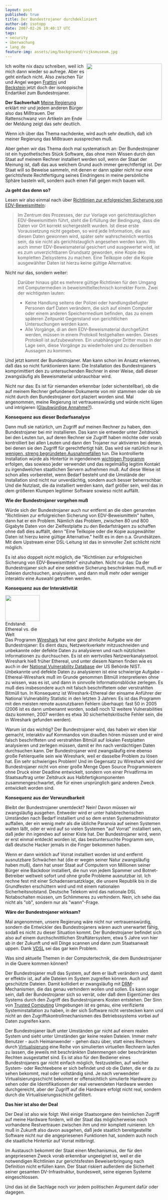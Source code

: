 ```yaml
---
layout: post
published: true
title: Der Bundestrojaner durchdekliniert
author-id: isotopp
date: 2007-02-26 19:40:17 UTC
tags:
- security
- überwachung
- lang_de
feature-img: assets/img/background/rijksmuseum.jpg
---
```

<a class='serendipity_image_link' href='http://flickr.com/photos/isotopp/47489800/in/set-1034988/'><!-- s9ymdb:4246 --><img width='240' height='180' style="float: right; border: 0px; padding-left: 5px; padding-right: 5px;" src="/uploads/bundestrojaner.jpg" alt="" /></a> Ich wollte nix dazu schreiben, weil ich mich dann wieder so aufrege. Aber es geht einfach nicht. Also zwischen Tür und Angel wegen <a href="http://www.heise.de/newsticker/meldung/85895">Frattini</a> und <a href="http://blog.fefe.de/?ts=bb29d3b8">Beckstein</a> jetzt doch der isotoppische Endartikel zum Bundestrojaner.

<b>Der Sachverhalt</b>
<a href="http://www.heise.de/newsticker/meldung/85895">Meine Regierung</a> erklärt mir und jedem anderen Bürger also das Mißtrauen. Der Rattenschwanz von Artikeln am Ende der Meldung zeigt das sehr deutlich.

Wenn ich über das Thema nachdenke, wird auch sehr deutlich, daß ich meiner Regierung das Mißtrauen aussprechen muß. 

Aber gehen wir das Thema doch mal systematisch an: Der Bundestrojaner ist ein hypothetisches Stück Software, das ohne mein Wissen durch den Staat auf meinem Rechner installiert werden soll, wenn der Staat der Meinung ist, daß das aus welchem Grund auch immer gerechtfertigt ist. Der Staat will so Beweise sammeln, mit denen er dann später nicht nur eine gerichtsfeste Rechtfertigung seines Eindringens in meine persönliche Sphäre basteln will, sondern auch einen Fall gegen mich bauen will.




<b>Ja geht das denn so?</b>

Lesen wir also einmal nach über <a href="http://www.edv-beweismittelsicherung.de/edv/richtlinien-zur-erfolgreichen-sicherung-von-edv-beweismitteln.php">Richtlinien zur erfolgreichen Sicherung von EDV-Beweismitteln</a>: <blockquote>Im Zentrum des Prozesses, der zur Vorlage von gerichtstauglichen EDV-Beweismitteln führt, steht die Erfüllung der Bedingung, dass die Daten vor Ort korrekt sichergestellt wurden. Ist diese erste Voraussetzung nicht gegeben, so wird jede Information, die aus diesen Daten gewonnen wird, später sehr wahrscheinlich wertlos sein, da sie nicht als gerichtstauglich angesehen werden kann. Wo auch immer EDV-Beweismaterial gesichert und ausgewertet wird, ist es zum unverzichtbaren Grundsatz geworden, eine Kopie des kompletten Zielsystems zu machen. Eine Teilkopie oder die Kopie ausgewählter Daten ist hierzu keine gültige Alternative.</blockquote> Nicht nur das, sondern weiter: <blockquote>Darüber hinaus gibt es mehrere gültige Richtlinien für den Umgang mit Computermedien in beweismitteltechnisch korrekter Form. Zwei der wichtigsten lauten:
<ul><li>Keine Handlung seitens der Polizei oder handlungsbefugter Personen darf Daten verändern, die sich auf einem Computer oder einem anderen Speichermedium befinden, das zu einem späteren Zeitpunkt Gegenstand von gerichtlichen Untersuchungen werden kann.</li><li>Alle Vorgänge, di an dem EDV-Beweismaterial durchgeführt werden, müssen in einem Protokoll festgehalten werden. Dieses Protokoll ist aufzubewahren. Ein unabhängiger Dritter muss in der Lage sein, diese Vorgänge zu wiederholen und zu denselben Aussagen zu kommen.</li></ul></blockquote> Und jetzt kommt der Bundestrojaner. Man kann schon im Ansatz erkennen, daß das so nicht funktionieren kann: Die Installation des Bundestrojaners komprimittiert den zu untersuchenden Rechner in einer Weise, daß dieser zwangsläufig als Beweismaterial unbrauchbar wird. 

Nicht nur das: Es ist für niemanden erkennbar (oder sicherstellbar), ob die auf meinem Rechner gefundenen Dokumente von mir stammen oder ob sie nicht durch den Bundestrojaner dort plaziert worden sind. Mal angenommen, meine Regierung ist vertrauenswürdig und würde nicht lügen und intrigieren (<a href="http://de.wikipedia.org/wiki/Kurnaz">Glaubwürdige Annahme?</a>).

<b>Konsequenz aus dieser Bedarfsanalyse</b>

Dann muß sie natürlich, um Zugriff auf meinen Rechner zu haben, den Bundestrojaner bei mir installieren. Das kann sie entweder unter Zeitdruck bei den Leuten tun, auf deren Rechner sie Zugriff haben möchte oder vorab kontrolliert bei allen Leuten und dann den Trojaner nur aktivieren bei denen, bei denen sie den Zugriff für gerechtfertigt hält. Das wird sie natürlich nur in <a href="http://www.heise.de/tp/r4/artikel/24/24664/1.html">wenigen, streng begründeten Ausnahmefällen</a> tun. Die kontrollierte Installation würde als Hintertür in irgendeinem <a href="http://de.wikipedia.org/wiki/ELSTER">wichtigen Programm</a> erfolgen, das sowieso jeder verwendet und das regelmäßig legitim Kontakt zu irgendwelchen staatlichen Servern aufnehmen muß. Auf diese Weise ist schon alles vorbereitet, wenn Bedarf besteht und die Umstände der Installation sind nicht nur unverdächtig, sondern auch besser beherrschbar. Und die Nutzlast, die da installiert werden kann, darf größer sein, weil das in dem größeren Klumpen legitimer Software sowieso nicht auffällt.

<b>Wie der Bundestrojaner vorgehen muß</b>

Würde sich der Bundestrojaner auch nur entfernt an die oben genannten "Richtlinien zur erfolgreichen Sicherung von EDV-Beweismitteln" halten, dann hat er ein Problem. Nämlich das Problem, zwischen 80 und 800 Gigabyte Daten von der Zielfestplatte zu den Bedarfsträgern zu schaffen ohne daß dies auffällt, denn "Eine Teilkopie oder die Kopie ausgewählter Daten ist hierzu keine gültige Alternative." heißt es in den o.a. Grundsätzen. Mit dem Upstream einer DSL-Leitung ist das in sinnvoller Zeit schlicht nicht möglich.

Es ist also doppelt nicht möglich, die "Richtlinien zur erfolgreichen Sicherung von EDV-Beweismitteln" einzuhalten. Nicht nur das: Da der Bundestrojaner sich auf eine selektive Sicherung beschränken muß, muß er Dateien durchsuchen, analysieren, und dann muß mehr oder weniger interaktiv eine Auswahl getroffen werden.

<b>Konsequenz aus der Interaktivität</b>

<div class="serendipity_imageComment_right" style="width: 110px"><div class="serendipity_imageComment_img"><a class='serendipity_image_link' href='/uploads/ethereal-vulnerabilities.png'><!-- s9ymdb:4245 --><img width='110' height='83'  src="/uploads/ethereal-vulnerabilities.serendipityThumb.png" alt="" /></a></div><div class="serendipity_imageComment_txt">Endstand: Ethereal vs. die Welt</div></div> Das Programm <a href="http://freshmeat.net/projects/wireshark/">Wireshark</a> hat eine ganz ähnliche Aufgabe wie der Bundestrojaner: Es dient dazu, Netzwerkverkehr mitzuschneiden und unbekannte oder defekte Daten zu analysieren und nach nützlichen Informationen zu durchsuchen. Es ist ein wertvolles Netzwerkanalysetool. Wireshark hieß früher Ethereal, und unter diesem Namen finden wie es auch in der <a href="http://nvd.nist.gov/statistics.cfm?product_command=Ethereal">National Vulnerability Database</a> der US Behörde NIST. Unbekannte und defekte Daten zu analysieren ist eine schwierige Aufgabe - Ethereal-Wireshark muß im Grunde genommen Bitmüll interpretieren ohne zu wissen, was es ist, und dann in sinnvolle Informationsblöcke zerlegen. Es muß dies insbesondere auch mit falsch beschriftetem oder verstrahlten Bitmüll tun. In Konsequenz ist Wireshark-Ethereal der einsame Anführer der National Vulnerability Statistic in den letzten 3 Jahren: Es ist das Programm mit den meisten remote ausnutzbaren Fehlern überhaupt: fast 50 in 2005 (2006 ist es dann umbenannt worden, sodaß noch 12 weitere Vulnerabilities dazu kommen, 2007 werden es etwa 30 sicherheitskritische Fehler sein, die in Wireshark gefunden werden).

Warum ist das wichtig? Der Bundestrojaner wird, das haben wir eben klar gemacht, interaktiv auf Kommandos von draußen hören müssen und er wird falsch beschrifteten und verstrahlten Bitmüll auf lokalen Festplatten analysieren und zerlegen müssen, damit er ihn nach verdächtigen Daten durchsuchen kann. Der Bundestrojaner wird zwangsläufig eine ebenso große Fehlerquelle sein wie Wireshark, weil er dasselbe Problem zu lösen hat. Ein sehr schwieriges Problem! Und im Gegensatz zu Wireshark wird der Bundestrojaner nicht von einer große Menge Open Source Programmierern ohne Druck einer Deadline entwickelt, sondern von einer Privatfirma im Staatsauftrag unter Zeitdruck aus Halbfertigkomponenten zusammengeschwartet, die für einen ursprünglich ganz anderen Zweck entwickelt worden sind.

<b>Konsequenz aus der Verwundbarkeit</b>

Bleibt der Bundestrojaner unentdeckt? Nein! Davon müssen wir zwangsläufig ausgehen. Entweder wird er unter halsbrecherischen Umständen nach Bedarf installiert und so dem ersten Systemadministrator auffallen, der ein wenig mehr als die übliche Paranoia auf seinen Systemen walten läßt, oder er wird auf so vielen Systemen "auf Vorrat" installiert sein, daß jeder ihn irgendwo auf seiner Kiste hat. Der Bundestrojaner wird, wenn er erst einmal entdeckt worden ist, das bestuntersuchte Programm sein, daß deutsche Hacker jemals in die Finger bekommen haben.

Wenn er dann wirklich auf Vorrat installiert worden ist und entfernt ausnutzbare Schwächen hat (die er wegen seiner Natur zwangsläufig haben muß), dann hat unser Staat auf Computern von Millionen seiner Bürger eine Backdoor installiert, die nun von jedem Spammer und Botnet-Betreiber weltweit sofort und ohne große Probleme ausnutzbar ist. Ich rechne fest mit einer Schadensersatzklage, die unsere Republik bis in die Grundfesten erschüttern wird und mit einem nationalen Sicherheitsnotstand. Deutsche Telekom wird das nationale DSL Notabschalten müssen, um Schlimmeres zu verhindern. Nein, ich sehe das nicht als "ob", sondern nur als "wann"-Frage.

<b>Wäre der Bundestrojaner wirksam?</b>

Mal angenommen, unsere Regierung wäre nicht nur vertrauenswürdig, sondern die Entwickler des Bundestrojaners wären auch unerwartet fähig, sodaß es nicht zu dieser Situation kommt. Der Bundestrojaner befindet sich also auf einem durchschnittlichen Straftätersystem, etwa 5 Jahre von hier ab in der Zukunft und will Dinge scannen und dann zum Staatsanwalt uppen. Dank <a href="http://de.wikipedia.org/wiki/VDSL2">VDSL</a> sei das gar kein Problem.

Was sind aktuelle Themen in der Computertechnik, die dem Bundestrojaner in die Quere kommen können?

Der Bundestrojaner muß das System, auf dem er läuft verändern und, damit er effektiv ist, auf alle Dateien im System zugreifen können. Auch auf geschützte Dateien. Damit kollidiert er zwangsläufig mit <a href="http://de.wikipedia.org/wiki/Digitale_Rechteverwaltung#Zugangssteuerung">DRM</a>-Mechanismen, die das genau verhindern wollen und sollen. Es kann sogar sein, daß der Bundestrojaner sich so verrät, oder daß dem Eigentümer des Systems durch den Zugriff des Bundestrojaners Kosten entstehen. Der Sinn von <a href="http://de.wikipedia.org/wiki/Trusted_Computing">Trusted Computing</a> Umgebungen ist es genau, eine verifizierte Systeminstallation zu haben, in der sich Software nicht verstecken kann und nicht an den Zugriffskontrollmechanismen des Betriebssystems vorbei auf Daten zugreifen kann.

Der Bundestrojaner läuft unter Umständen gar nicht auf einem realen System und sieht unter Umständen gar keine realen Dateien. Immer mehr Benutzer - auch Heimanwender - gehen dazu über, statt eines Rechners durch <a href="http://de.wikipedia.org/wiki/Virtualisierung_(Informatik)">Virtualisierung</a> eine Reihe von simulierten virtuellen Rechnern laufen zu lassen, die jeweils mit beschränkten Datenmengen oder beschränkten Rechten ausgestattet sind. Es ist also für den Bediener eines Bundestrojaners gar nicht einfach möglich, festzustellen, auf welcher System- oder Rechteebene er sich befindet und ob die Daten, die er da zu sehen bekommt, real oder vollständig sind. Je nach verwendeter Virtualisierungsschicht bekommt er offensichtlich simulierte Hardware zu sehen oder die Identifikationen der real verwendeten Hardware werden durchgereicht, aber der Zugriff auf die Hardware erfolgt nicht real, sondern durch die Virtualisierungsschicht gefiltert.

<b>Das hier ist also der Deal</b>

Der Deal ist also wie folgt: Weil einige Staatsorgane den heimlichen Zugriff auf meine Hardware fordern, will der Staat das möglicherweise noch vorhandene Restvertrauen zwischen ihm und mir komplett ruinieren. Ich muß in Zukunft also davon ausgehen, daß jede staatlich bereitgestellte Software nicht nur die angepriesenen Funktionen hat, sondern auch noch die staatliche Hintertür auf Vorrat mitbringt.

Im Austausch bekommt der Staat einen Mechanismus, der für den angepriesenen Zweck vorab erkennbar ungeeignet ist, weil er die notwendigen Richtlinien zur gerichtsfesten Beweiserbringung nach Definition nicht erfüllen kann. Der Staat riskiert außerdem die Sicherheit seiner gesamten DV-Infrastruktur, bundesweit, seine eigenen Systeme eingeschlossen.

Und das ist die Sachlage noch vor jedem politischen Argument dafür oder dagegen.
